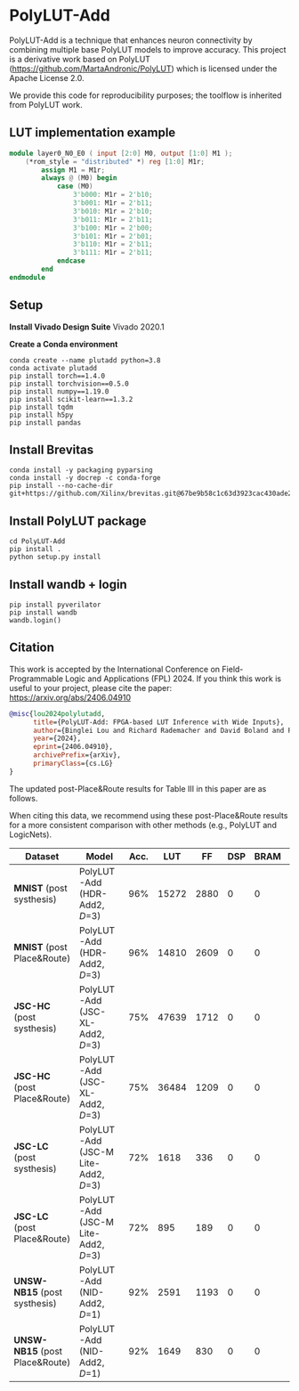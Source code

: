 # PolyLUT-Add
PolyLUT-Add is a technique that enhances neuron connectivity by combining multiple base PolyLUT models to improve accuracy.
This project is a derivative work based on PolyLUT (https://github.com/MartaAndronic/PolyLUT) which is licensed under the Apache License 2.0.

We provide this code for reproducibility purposes; the toolflow is inherited from PolyLUT work.

## LUT implementation example
```verilog
module layer0_N0_E0 ( input [2:0] M0, output [1:0] M1 );
    (*rom_style = "distributed" *) reg [1:0] M1r;
        assign M1 = M1r;
        always @ (M0) begin
            case (M0)
                3'b000: M1r = 2'b10;
                3'b001: M1r = 2'b11;
                3'b010: M1r = 2'b10;
                3'b011: M1r = 2'b11;
                3'b100: M1r = 2'b00;
                3'b101: M1r = 2'b01;
                3'b110: M1r = 2'b11;
                3'b111: M1r = 2'b11;
            endcase
        end
endmodule
```

## Setup
**Install Vivado Design Suite**
Vivado 2020.1

**Create a Conda environment**
```
conda create --name plutadd python=3.8
conda activate plutadd
pip install torch==1.4.0
pip install torchvision==0.5.0
pip install numpy==1.19.0
pip install scikit-learn==1.3.2
pip install tqdm
pip install h5py
pip install pandas
```

## Install Brevitas
```
conda install -y packaging pyparsing
conda install -y docrep -c conda-forge
pip install --no-cache-dir git+https://github.com/Xilinx/brevitas.git@67be9b58c1c63d3923cac430ade2552d0db67ba5
```

## Install PolyLUT package
```
cd PolyLUT-Add
pip install .
python setup.py install
```
## Install wandb + login
```
pip install pyverilator
pip install wandb
wandb.login()
```

## Citation
This work is accepted by the International Conference on Field-Programmable Logic and Applications (FPL) 2024.
If you think this work is useful to your project, please cite the paper: https://arxiv.org/abs/2406.04910
```bibtex
@misc{lou2024polylutadd,
      title={PolyLUT-Add: FPGA-based LUT Inference with Wide Inputs}, 
      author={Binglei Lou and Richard Rademacher and David Boland and Philip H. W. Leong},
      year={2024},
      eprint={2406.04910},
      archivePrefix={arXiv},
      primaryClass={cs.LG}
}
```

The updated post-Place&Route results for Table III in this paper are as follows.

When citing this data, we recommend using these post-Place&Route results for a more consistent comparison with other methods (e.g., PolyLUT and LogicNets).

| Dataset                                 | Model                        | Acc.  | LUT | FF     | DSP | BRAM | F_max(MHz) | Latency(ns) | 
|-----------------------------------------|------------------------------|--|--|--|--|--|---|--|
| **MNIST** (post systhesis)              | PolyLUT-Add (HDR-Add2, $D$=3)        | 96%  | 15272 | 2880 | 0 | 0  | 833 | 7  |
| **MNIST** (post Place&Route)            | PolyLUT-Add (HDR-Add2, $D$=3)        | 96%  | 14810 | 2609 | 0 | 0  | 625 | 10 |
| **JSC-HC** (post systhesis)             | PolyLUT-Add (JSC-XL-Add2, $D$=3)     | 75%  | 47639 | 1712 | 0 | 0  | 400 | 13 |
| **JSC-HC** (post Place&Route)           | PolyLUT-Add (JSC-XL-Add2, $D$=3)     | 75%  | 36484 | 1209 | 0 | 0  | 315 | 16 |
| **JSC-LC** (post systhesis)             | PolyLUT-Add (JSC-M Lite-Add2, $D$=3) | 72%  | 1618  | 336  | 0 | 0  | 800 | 4  |
| **JSC-LC** (post Place&Route)           | PolyLUT-Add (JSC-M Lite-Add2, $D$=3) | 72%  | 895   | 189  | 0 | 0  | 750 | 4  |
| **UNSW-NB15** (post systhesis)          | PolyLUT-Add (NID-Add2, $D$=1)        | 92%  | 2591  | 1193 | 0 | 0  | 620 | 8  |
| **UNSW-NB15** (post Place&Route)        | PolyLUT-Add (NID-Add2, $D$=1)        | 92%  | 1649  | 830  | 0 | 0  | 620 | 8  |



